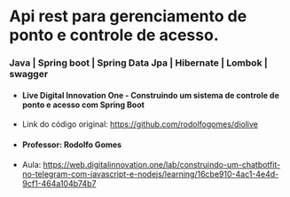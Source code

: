 

# Api rest para gerenciamento de ponto e controle de acesso.

### Java | Spring boot | Spring Data Jpa | Hibernate | Lombok | swagger

- #### Live Digital Innovation One - Construindo um sistema de controle de ponto e acesso com Spring Boot

- Link do código original: https://github.com/rodolfogomes/diolive

 - #### Professor: Rodolfo Gomes

 - Aula: https://web.digitalinnovation.one/lab/construindo-um-chatbotfit-no-telegram-com-javascript-e-nodejs/learning/16cbe910-4ac1-4e4d-9cf1-464a104b74b7


